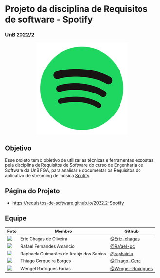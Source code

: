 
# Projeto da disciplina de Requisitos de software - Spotify
### UnB 2022/2
<div align="center">
<img src="docs/assets/img/spotify-logoLight.png"/>
</div>

## Objetivo
Esse projeto tem o objetivo de utilizar as técnicas e ferramentas expostas pela disciplina de Requisitos de Software do curso de Engenharia de Software da UnB FGA, para analisar e documentar os Requisitos do aplicativo de streaming de música [Spotify](https://spotify.com).

## Página do Projeto

- https://requisitos-de-software.github.io/2022.2-Spotify

## Equipe
| Foto                                                             | Membro                                  | Github                                                   |
| ---------------------------------------------------------------- | --------------------------------------- | -------------------------------------------------------- |
| <img src="https://github.com/Eric-chagas.png" width="200"/>      | Eric Chagas de Oliveira                 | [@Eric-chagas](https://github.com/Eric-chagas)           |
| <img src="https://github.com/Rafael-gc.png" width="200"/>        | Rafael Fernandes Amancio                | [@Rafael-gc](https://github.com/Rafael-gc)               |
| <img src="https://github.com/raphaiela.png" width="200"/>        | Raphaela Guimarães de Araújo dos Santos | [@raphaiela](https://github.com/raphaiela)               |
| <img src="https://github.com/Thiago-Cerq.png" width="200"/>      | Thiago Cerqueira Borges                 | [@Thiago-Cerq](https://github.com/Thiago-Cerq)           |
| <img src="https://github.com/Wengel-Rodrigues.png" width="200"/> | Wengel Rodrigues Farias                 | [@Wengel-Rodrigues](https://github.com/Wengel-Rodrigues) |
